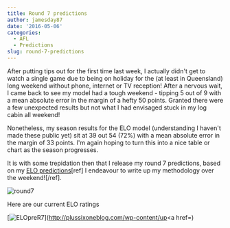 ```yaml
---
title: Round 7 predictions
author: jamesday87
date: '2016-05-06'
categories:
  - AFL
  - Predictions
slug: round-7-predictions
---
```


After putting tips out for the first time last week, I actually didn't get to watch a single game due to being on holiday for the (at least in Queensland) long weekend without phone, internet or TV reception! After a nervous wait, I came back to see my model had a tough weekend - tipping 5 out of 9 with a mean absolute error in the margin of a hefty 50 points. Granted there were a few unexpected results but not what I had envisaged stuck in my log cabin all weekend!

Nonetheless, my season results for the ELO model (understanding I haven't made these public yet) sit at 39 out 54 (72%) with a mean absolute error in the margin of 33 points. I'm again hoping to turn this into a nice table or chart as the season progresses.

It is with some trepidation then that I release my round 7 predictions, based on my [ELO predictions](http://plussixoneblog.com/elo-rating-system/)[ref] I endeavour to write up my methodology over the weekend![/ref].

![round7](http://plussixoneblog.com/wp-content/uploads/2016/05/round7.gif)

Here are our current ELO ratings

[![ELOpreR7](http://plussixoneblog.com/wp-content/uploads/2016/05/ELOpreR7.gif)](http://plussixoneblog.com/wp-content/up<a href=)
